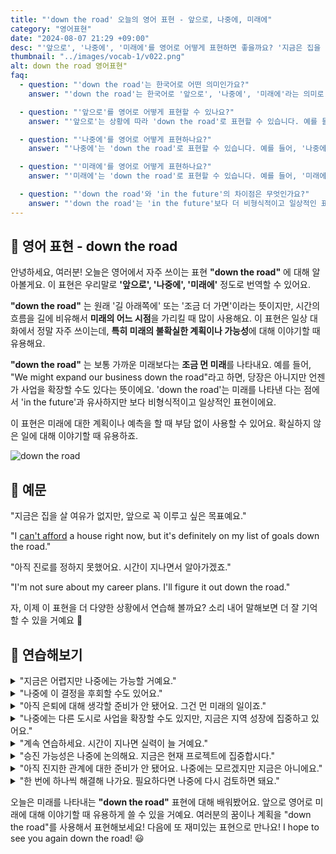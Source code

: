 ```yaml
---
title: "'down the road' 오늘의 영어 표현 - 앞으로, 나중에, 미래에"
category: "영어표현"
date: "2024-08-07 21:29 +09:00"
desc: "'앞으로', '나중에', '미래에'를 영어로 어떻게 표현하면 좋을까요? '지금은 집을 살 여유가 없지만, 앞으로 꼭 이루고 싶은 목표예요', '아직 진로를 정하지 못했어요. 시간이 지나면서 알아가겠죠' 등을 영어로 표현하는 법을 배워봅시다. 다양한 예문을 통해서 연습하고 본인의 표현으로 만들어 보세요."
thumbnail: "../images/vocab-1/v022.png"
alt: down the road 영어표현"
faq:
  - question: "'down the road'는 한국어로 어떤 의미인가요?"
    answer: "'down the road'는 한국어로 '앞으로', '나중에', '미래에'라는 의미로 사용됩니다. 미래의 불확실한 시점을 가리킬 때 사용하는 관용구입니다."

  - question: "'앞으로'를 영어로 어떻게 표현할 수 있나요?"
    answer: "'앞으로'는 상황에 따라 'down the road'로 표현할 수 있습니다. 예를 들어, '앞으로 사업을 확장할 계획이에요'는 'We plan to expand our business down the road'로 말할 수 있습니다."

  - question: "'나중에'를 영어로 어떻게 표현하나요?"
    answer: "'나중에'는 'down the road'로 표현할 수 있습니다. 예를 들어, '나중에 그 문제를 다시 검토해 봅시다'는 'Let's revisit that issue down the road'로 표현할 수 있습니다."

  - question: "'미래에'를 영어로 어떻게 표현하나요?"
    answer: "'미래에'는 'down the road'로 표현할 수 있습니다. 예를 들어, '미래에 집을 살 계획이에요'는 'I plan to buy a house down the road'로 말할 수 있습니다."

  - question: "'down the road'와 'in the future'의 차이점은 무엇인가요?"
    answer: "'down the road'는 'in the future'보다 더 비형식적이고 일상적인 표현입니다. 'down the road'는 불확실성을 내포하며 먼 미래를 암시하는 반면, 'in the future'는 더 넓은 의미로 미래 전반을 가리킬 수 있습니다."
---
```


## 🌟 영어 표현 - down the road

안녕하세요, 여러분! 오늘은 영어에서 자주 쓰이는 표현 **"down the road"** 에 대해 알아볼게요. 이 표현은 우리말로 **'앞으로', '나중에', '미래에'** 정도로 번역할 수 있어요.

**"down the road"** 는 원래 '길 아래쪽에' 또는 '조금 더 가면'이라는 뜻이지만, 시간의 흐름을 길에 비유해서 **미래의 어느 시점**을 가리킬 때 많이 사용해요. 이 표현은 일상 대화에서 정말 자주 쓰이는데, **특히 미래의 불확실한 계획이나 가능성**에 대해 이야기할 때 유용해요.

**"down the road"** 는 보통 가까운 미래보다는 **조금 먼 미래**를 나타내요. 예를 들어, "We might expand our business down the road"라고 하면, 당장은 아니지만 언젠가 사업을 확장할 수도 있다는 뜻이에요. 'down the road'는 미래를 나타낸 다는 점에서 'in the future'과 유사하지만 보다 비형식적이고 일상적인 표현이에요.

이 표현은 미래에 대한 계획이나 예측을 할 때 부담 없이 사용할 수 있어요. 확실하지 않은 일에 대해 이야기할 때 유용하죠.

![down the road](../images/vocab-1/v022-1.avif)

## 📖 예문

"지금은 집을 살 여유가 없지만, 앞으로 꼭 이루고 싶은 목표예요."

"I <a href="/blog/in-english/026.cannot-afford/">can't afford</a> a house right now, but it's definitely on my list of goals down the road."

"아직 진로를 정하지 못했어요. 시간이 지나면서 알아가겠죠."

"I'm not sure about my career plans. I'll figure it out down the road."

자, 이제 이 표현을 더 다양한 상황에서 연습해 볼까요? 소리 내어 말해보면 더 잘 기억할 수 있을 거예요 📢

## 💬 연습해보기

<details>
<summary>"지금은 어렵지만 나중에는 가능할 거예요."</summary>
<span>"It's difficult now, but it might be possible down the road."</span>
</details>

<details>
<summary>"나중에 이 결정을 후회할 수도 있어요."</summary>
<span>"You might regret this decision down the road."</span>
</details>

<details>
<summary>"아직 은퇴에 대해 생각할 준비가 안 됐어요. 그건 먼 미래의 일이죠."</summary>
<span>"I'm not ready to think about retirement yet. That's way down the road for me."</span>
</details>

<details>
<summary>"나중에는 다른 도시로 사업을 확장할 수도 있지만, 지금은 지역 성장에 집중하고 있어요."</summary>
<span>"We might expand our business to other cities down the road, but for now, we're focusing on local growth."</span>
</details>

<details>
<summary>"계속 연습하세요. 시간이 지나면 실력이 늘 거예요."</summary>
<span>"Keep practicing, and you'll see improvement down the road. It <a href="/blog/in-english/010.take-a-while/">takes time</a>."</span>
</details>

<details>
<summary>"승진 가능성은 나중에 논의해요. 지금은 현재 프로젝트에 집중합시다."</summary>
<span>"We'll discuss your promotion prospects down the road. For now, let's focus on your current projects."</span>
</details>

<details>
<summary>"아직 진지한 관계에 대한 준비가 안 됐어요. 나중에는 모르겠지만 지금은 아니에요."</summary>
<span>"I'm not ready for a serious relationship. Maybe down the road, but not right now."</span>
</details>

<details>
<summary>"한 번에 하나씩 해결해 나가요. 필요하다면 나중에 다시 검토하면 돼요."</summary>
<span>"Let's take it one step at a time. We can revisit this issue down the road if needed."</span>
</details>

오늘은 미래를 나타내는 **"down the road"** 표현에 대해 배워봤어요. 앞으로 영어로 미래에 대해 이야기할 때 유용하게 쓸 수 있을 거예요. 여러분의 꿈이나 계획을 "down the road"를 사용해서 표현해보세요! 다음에 또 재미있는 표현으로 만나요! I hope to see you again down the road! 😃
